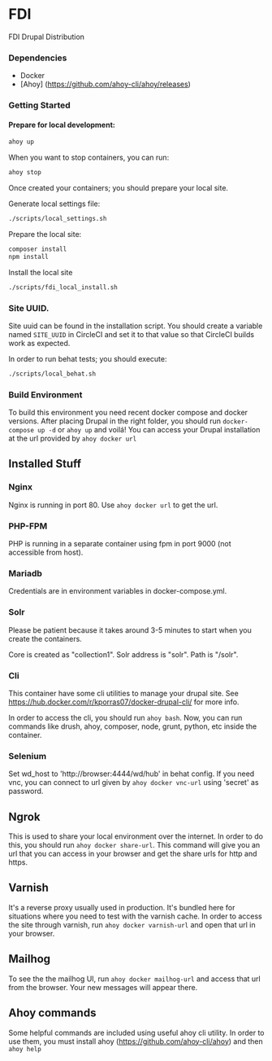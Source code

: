 # FDI

FDI Drupal Distribution

### Dependencies

* Docker
* [Ahoy] (https://github.com/ahoy-cli/ahoy/releases)

### Getting Started

#### Prepare for local development:

```bash
ahoy up
```

When you want to stop containers, you can run:

```bash
ahoy stop
```

Once created your containers; you should prepare your local site.

Generate local settings file:

```bash
./scripts/local_settings.sh
```

Prepare the local site:

```bash
composer install
npm install
```

Install the local site

```bash
./scripts/fdi_local_install.sh
```

### Site UUID.
Site uuid can be found in the installation script. You should create a variable named `SITE_UUID` in CircleCI and set it to that value so that CircleCI builds work as expected.


In order to run behat tests; you should execute:

```bash
./scripts/local_behat.sh
```

### Build Environment

To build this environment you need recent docker compose and docker versions.
After placing Drupal in the right folder, you should run `docker-compose up -d` or `ahoy up` and voilá! You can access your Drupal installation at the url provided by `ahoy docker url`

## Installed Stuff

### Nginx

Nginx is running in port 80. Use `ahoy docker url` to get the url.

### PHP-FPM

PHP is running in a separate container using fpm in port 9000 (not accessible from host).

### Mariadb

Credentials are in environment variables in docker-compose.yml.

### Solr

Please be patient because it takes around 3-5 minutes to start when you create the containers.

Core is created as "collection1". Solr address is "solr". Path is "/solr".

### Cli

This container have some cli utilities to manage your drupal site. See https://hub.docker.com/r/kporras07/docker-drupal-cli/ for more info.

In order to access the cli, you should run `ahoy bash`. Now, you can run commands like drush, ahoy, composer, node, grunt, python, etc inside the container.

### Selenium

Set wd_host to 'http://browser:4444/wd/hub' in behat config. If you need vnc, you can connect to url given by `ahoy docker vnc-url` using 'secret' as password.

## Ngrok

This is used to share your local environment over the internet. In order to do this, you should run `ahoy docker share-url`. This command will give you an url that you can access in your browser and get the share urls for http and https.

## Varnish

It's a reverse proxy usually used in production. It's bundled here for situations where you need to test with the varnish cache. In order to access the site through varnish, run `ahoy docker varnish-url` and open that url in your browser.

## Mailhog

To see the the mailhog UI, run `ahoy docker mailhog-url` and access that url from the browser. Your new messages will appear there.

## Ahoy commands

Some helpful commands are included using useful ahoy cli utility. In order to use them, you must install ahoy (https://github.com/ahoy-cli/ahoy) and then `ahoy help`
